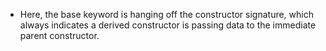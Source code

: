 - Here, the base keyword is hanging off the constructor signature, which always indicates a derived constructor is passing data to the immediate parent constructor.